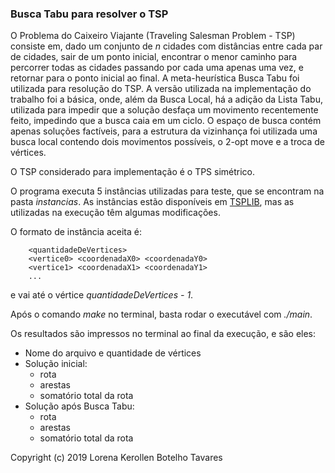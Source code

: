 ### Busca Tabu para resolver o TSP

O Problema do Caixeiro Viajante (Traveling Salesman Problem - TSP) consiste em, dado um conjunto de *n* cidades com distâncias entre cada par de cidades, sair de um ponto inicial, encontrar o menor caminho para percorrer todas as cidades passando por cada uma apenas uma vez, e retornar para o ponto inicial ao final. A meta-heurística Busca Tabu foi utilizada para resolução do TSP. A versão utilizada na implementação do trabalho foi a básica, onde, além da Busca Local, há a adição da Lista Tabu, utilizada para impedir que a solução desfaça um movimento recentemente feito, impedindo que a busca caia em um ciclo. O espaço de busca contém apenas soluções factíveis, para a estrutura da vizinhança foi utilizada uma busca local contendo dois movimentos possíveis, o 2-opt move e a troca de vértices.

O TSP considerado para implementação é o TPS simétrico.

O programa executa 5 instâncias utilizadas para teste, que se encontram na pasta *instancias*. As instâncias estão disponíveis em [TSPLIB](http://elib.zib.de/pub/mp-testdata/tsp/tsplib/tsplib.html), mas as utilizadas na execução têm algumas modificações.

O formato de instância aceita é:

		<quantidadeDeVertices>
		<vertice0> <coordenadaX0> <coordenadaY0>
		<vertice1> <coordenadaX1> <coordenadaY1>
		...
e vai até o vértice *quantidadeDeVertices - 1*.

Após o comando *make* no terminal, basta rodar o executável com *./main*.

Os resultados são impressos no terminal ao final da execução, e são eles:

- Nome do arquivo e quantidade de vértices
- Solução inicial:
	* rota
	* arestas
	* somatório total da rota
- Solução após Busca Tabu:
	* rota
	* arestas
	* somatório total da rota

Copyright (c) 2019 Lorena Kerollen Botelho Tavares
